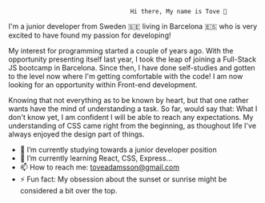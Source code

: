                                       Hi there, My name is Tove 👋 
I'm a junior developer from Sweden 🇸🇪 living in Barcelona 🇪🇸 who is very excited to have found my passion for developing!

My interest for programming started a couple of years ago. With the opportunity presenting itself last year, I took the leap of joining a Full-Stack JS bootcamp in Barcelona. Since then, I have done self-studies and gotten to the level now where I'm getting comfortable with the code!
I am now looking for an opportunity within Front-end development. 

Knowing that not everything as to be known by heart, but that one rather wants have the mind of understanding a task. 
So far, would say that:
What I don't know yet, I am confident I will be able to reach any expectations. 
My understanding of CSS came right from the beginning, as thoughout life I've always enjoyed the design part of things.

- 🔭 I’m currently studying towards a junior developer position
- 🌱 I’m currently learning React, CSS, Express...
- 📫 How to reach me: toveadamsson@gmail.com
- ⚡ Fun fact: My obsession about the sunset or sunrise might be considered a bit over the top.
